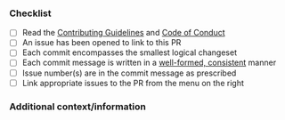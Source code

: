 ### Checklist

- [ ] Read the
	[Contributing Guidelines](https://github.com/thebigmunch/audio-metadata/blob/main/.github/CONTRIBUTING.md)
	and
	[Code of Conduct](https://github.com/thebigmunch/audio-metadata/blob/main/.github/CODE_OF_CONDUCT.md)
- [ ] An issue has been opened to link to this PR
- [ ] Each commit encompasses the smallest logical changeset
- [ ] Each commit message is written in a
[well-formed, consistent](https://sethrobertson.github.io/GitBestPractices/#usemsg) manner
- [ ] Issue number(s) are in the commit message as prescribed
- [ ] Link appropriate issues to the PR from the menu on the right

### Additional context/information

<!-- Describe any additional context/information -->
